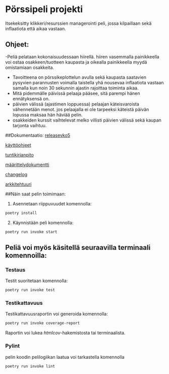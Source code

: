 
# Pörssipeli projekti
Itsekeksitty klikkeri/resurssien managerointi peli, jossa kilpaillaan sekä inflaatiota että aikaa vastaan.

## Ohjeet:
-Peliä pelataan kokonaisuudessaan hiirellä. hiiren vasemmalla painikkeella voi ostaa osakkeen/tuotteen kaupasta ja oikealla painikkeella myydä omistamiaan osakkeita. 
- Tavoitteena on pörssikeplottelun avulla sekä kaupasta saatavien pysyvien parannusten voimalla taistella yhä nousevaa inflaatiota vastaan samalla kun noin 30 sekunnin ajastin rajoittaa toiminta aikaa.
- Mitä pidemmälle päivissä pelaaja pääsee, sitä parempi hänen ennätyksensä on.
- päivien välissä (ajastimen loppuessa) pelaajan käteisvaroista vähennetään menot. jos pelaajalla ei ole tarpeeksi käteistä päivän lopussa maksaa hän häviää pelin.
- osakkeiden kurssit vaihtelevat melko villisti päivien välissä sekä kaupan tarjonta vaihtuu.

##Dokumentaatio:
[releasevko5](https://github.com/sepaww/ot-harjoitustyo/releases/tag/viikko5)

[käyttöohjeet](dokumentaatio/käyttöohjeet.md)

[tuntikirjanpito](dokumentaatio/tuntikirjanpito.md)

[määrittelydokumentti](dokumentaatio/vaatimusmaarittely.md)

[changelog](dokumentaatio/changelog.md)

[arkkitehtuuri](dokumentaatio/arkkitehtuuri.md)


##Näin saat pelin toimimaan:

1. Asennetaan riippuvuudet komennolla:

```bash
poetry install
```

2. Käynnistään peli komennolla:

```bash
poetry run invoke start
```

## Peliä voi myös käsitellä seuraavilla terminaali komennoilla:


### Testaus

Testit suoritetaan komennolla:

```bash
poetry run invoke test
```

### Testikattavuus

Testikattavuusraportin voi generoida komennolla:

```bash
poetry run invoke coverage-report
```

Raportin voi lukea _htmlcov_-hakemistosta tai terminaalista.

### Pylint

pelin koodin pelilogiikan laatua voi tarkastella komennolla

```bash
poetry run invoke lint
```
